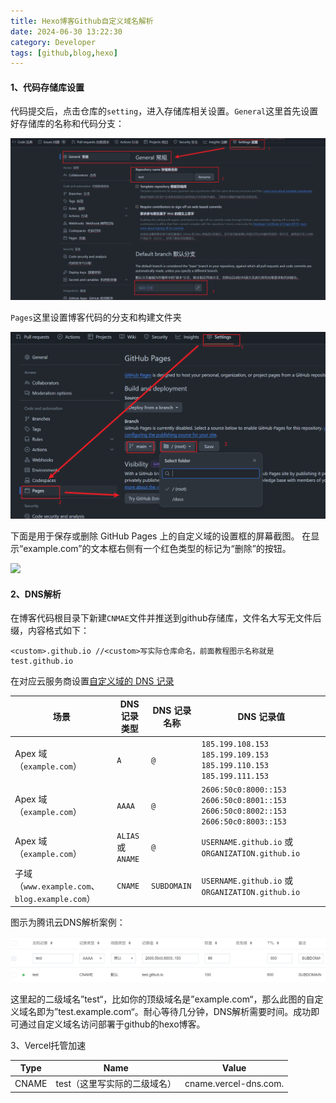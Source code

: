 ```yaml
---
title: Hexo博客Github自定义域名解析
date: 2024-06-30 13:22:30
category: Developer
tags: [github,blog,hexo]
---
```


#### 1、代码存储库设置

代码提交后，点击仓库的`setting`，进入存储库相关设置。`General`这里首先设置好存储库的名称和代码分支：

![github常规设置](../assets/githubpages-setting.png)

`Pages`这里设置博客代码的分支和构建文件夹

![github-Pages设置](source/assets/githubpages-setting1.png)

下面是用于保存或删除 GitHub Pages 上的自定义域的设置框的屏幕截图。 在显示“example.com”的文本框右侧有一个红色类型的标记为“删除”的按钮。

![](https://docs.github.com/assets/cb-54199/images/help/pages/remove-custom-domain.png)

#### 2、DNS解析

在博客代码根目录下新建`CNMAE`文件并推送到github存储库，文件名大写无文件后缀，内容格式如下：

```
<custom>.github.io //<custom>写实际仓库命名，前面教程图示名称就是test.github.io
```

在对应云服务商设置[自定义域的 DNS 记录](https://docs.github.com/zh/pages/configuring-a-custom-domain-for-your-github-pages-site/managing-a-custom-domain-for-your-github-pages-site#dns-records-for-your-custom-domain)

| 场景                                            | DNS 记录类型       | DNS 记录名称 | DNS 记录值                                                   |
| ----------------------------------------------- | ------------------ | ------------ | ------------------------------------------------------------ |
| Apex 域 （`example.com`）                       | `A`                | `@`          | `185.199.108.153` `185.199.109.153` `185.199.110.153` `185.199.111.153` |
| Apex 域 （`example.com`）                       | `AAAA`             | `@`          | `2606:50c0:8000::153` `2606:50c0:8001::153` `2606:50c0:8002::153` `2606:50c0:8003::153` |
| Apex 域 （`example.com`）                       | `ALIAS` 或 `ANAME` | `@`          | `USERNAME.github.io` 或 `ORGANIZATION.github.io`             |
| 子域 （`www.example.com`、 `blog.example.com`） | `CNAME`            | `SUBDOMAIN`  | `USERNAME.github.io` 或 `ORGANIZATION.github.io`             |

图示为腾讯云DNS解析案例：

![tx-dns](source/assets/tx-dns.png)

这里起的二级域名”test“，比如你的顶级域名是”example.com“，那么此图的自定义域名即为”test.example.com“。耐心等待几分钟，DNS解析需要时间。成功即可通过自定义域名访问部署于github的hexo博客。

3、Vercel托管加速

| Type  | Name                         |         Value         |
| ----- | ---------------------------- | :-------------------: |
| CNAME | test（这里写实际的二级域名） | cname.vercel-dns.com. |

